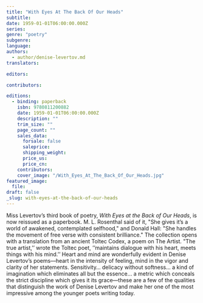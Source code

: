 ```yaml
---
title: "With Eyes At The Back Of Our Heads"
subtitle:
date: 1959-01-01T06:00:00.000Z
series:
genre: "poetry"
subgenre:
language:
authors:
  - author/denise-levertov.md
translators:

editors:

contributors:

editions:
  - binding: paperback
    isbn: 9780811200882
    date: 1959-01-01T06:00:00.000Z
    description: ""
    trim_size: ""
    page_count: ""
    sales_data:
      forsale: false
      saleprice:
      shipping_weight:
      price_us:
      price_cn:
    contributors:
    cover_image: "/With_Eyes_At_The_Back_Of_Our_Heads.jpg"
featured_image:
  file:
draft: false
_slug: with-eyes-at-the-back-of-our-heads
---
```


Miss Levertov’s third book of poetry, _With Eyes at the Back of Our Heads_, is now reissued as a paperbook. M. L. Rosenthal said of it, "She gives it’s a world of awakened, contemplated selfhood," and Donald Hall: "She handles the movement of free verse with consistent brilliance." The collection opens with a translation from an ancient Toltec Codex, a poem on The Artist. "The true artist,’’ wrote the Toltec poet, ’’maintains dialogue with his heart, meets things with his mind.’’ Heart and mind are wonderfully evident in Denise Levertov’s poems––heart in the intensity of feeling, mind in the vigor and clarity of her statements. Sensitivity… delicacy without softness… a kind of imagination which eliminates all but the essence… a metric which conceals the strict discipline which gives it its grace––these are a few of the qualities that distinguish the work of Denise Levertov and make her one of the most impressive among the younger poets writing today.

